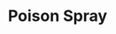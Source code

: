 ---
title: "Poison Spray"
index:
  - poison-spray
permalink: /spells/poison-spray/
tags:
  - Spell
  - Cantrip
  - Conjuration
  - Damage
  - Poison
available_for:
  - Sorcerer
  - Warlock
  - Wizard
  - Druid
level: "Cantrip"
school: "Conjuration"
range: "10 ft"
comp:
  - V
  - S
attack: "CON Save"
effect: "Poison"
description: |
  You extend your hand toward a creature you can see within range and project a puff of noxious gas from your palm. The creature must succeed on a constitution saving throw or take 1d12 poison damage.

  This spell's damage increases by 1d12 when you reach 5th level (2d12), 11th level (3d12), and 17th level (4d12).
excerpt: "You extend your hand toward a creature you can see within range and project a puff of noxious gas from your palm."
source: "Basic Rules"
---